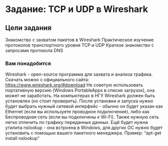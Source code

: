 # Задание: TCP и UDP в Wireshark
## Цели задания
Знакомство с захватом пакетов в Wireshark
Практическое изучение протоколов транспортного уровня TCP и UDP
Краткое знакомство с запросами протокола DNS
### Вам понадобится
Wireshark - open-source программа для захвата и анализа трафика. Скачать можно с официального сайта: https://www.wireshark.org/#download
Не советую использовать портативную версию (Windows PortableApps в списке загрузок), она может не заработать.
На компьютерах в НГУ Wireshark должен быть установлен (но стоит проверить).
После установки и запуска нужно будет выбрать нужный сетевой интерфейс - обычно он будет указан как Ethernet (если вы используете проводное подключение), либо как Беспроводная сеть (если вы подключены к Wi-Fi). 
Также нужную сеть легко отличить по графику переданных данных.
Ещё будет нужна утилита nslookup - она встроена в Windows, для других ОС нужно будет установить с помощью вашего пакетного менеджера. Пример: “apt-get install nslookup”
